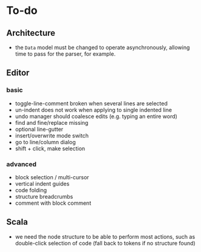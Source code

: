 # To-do

## Architecture

 - the `Data` model must be changed to operate asynchronously,
   allowing time to pass for the parser, for example.

## Editor

### basic

 - toggle-line-comment broken when several lines are selected
 - un-indent does not work when applying to single indented line
 - undo manager should coalesce edits (e.g. typing an entire word)
 - find and fine/replace missing
 - optional line-gutter
 - insert/overwrite mode switch
 - go to line/column dialog
 - shift + click, make selection
 
### advanced

 - block selection / multi-cursor
 - vertical indent guides
 - code folding
 - structure breadcrumbs
 - comment with block comment

## Scala

 - we need the node structure to be able to perform most actions,
   such as double-click selection of code (fall back to tokens if
   no structure found)
 
